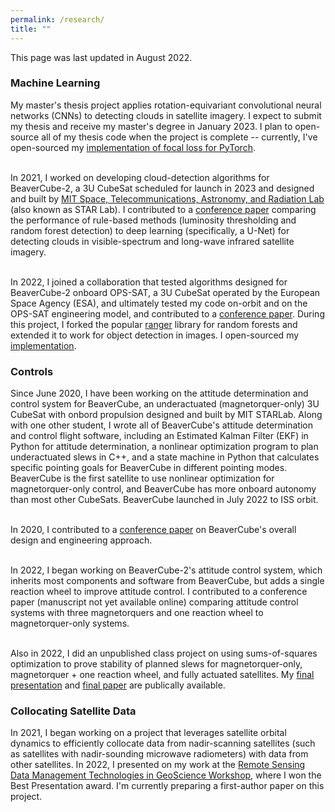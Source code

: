 ```yaml
---
permalink: /research/
title: ""
---
```

This page was last updated in August 2022.

<h3> Machine Learning </h3>
My master's thesis project applies rotation-equivariant convolutional neural networks (CNNs) to detecting clouds in satellite imagery. I expect to submit my thesis and receive my master's degree in January 2023. I plan to open-source all of my thesis code when the project is complete -- currently, I've open-sourced my <a href="https://github.com/alexmeredith8299/focal_loss_pytorch">implementation of focal loss for PyTorch</a>.
<br/><br/>

In 2021, I worked on developing cloud-detection algorithms for BeaverCube-2, a 3U CubeSat scheduled for launch in 2023 and designed and built by <a href="https://starlab.mit.edu/">MIT Space, Telecommunications, Astronomy, and Radiation Lab</a> (also known as STAR Lab). I contributed to a <a href="https://arc.aiaa.org/doi/abs/10.2514/6.2022-0646">conference paper</a> comparing the performance of rule-based methods (luminosity thresholding and random forest detection) to deep learning (specifically, a U-Net) for detecting clouds in visible-spectrum and long-wave infrared satellite imagery. 
<br/><br/>

In 2022, I joined a collaboration that tested algorithms designed for BeaverCube-2 onboard OPS-SAT, a 3U CubeSat operated by the European Space Agency (ESA), and ultimately tested my code on-orbit and on the OPS-SAT engineering model, and contributed to a <a href="https://digitalcommons.usu.edu/cgi/viewcontent.cgi?article=5224&context=smallsat">conference paper</a>. During this project, I forked the popular <a href="https://github.com/imbs-hl/ranger">ranger</a> library for random forests and extended it to work for object detection in images. I open-sourced my <a href="https:/github.com/alexmeredith8299/ranger"> implementation</a>.

<h3> Controls </h3>
Since June 2020, I have been working on the attitude determination and control system for BeaverCube, an underactuated (magnetorquer-only) 3U CubeSat with onbord propulsion designed and built by MIT STARLab. Along with one other student, I wrote all of BeaverCube's attitude determination and control flight software, including an Estimated Kalman Filter (EKF) in Python for attitude determination, a nonlinear optimization program to plan underactuated slews in C++, and a state machine in Python that calculates specific pointing goals for BeaverCube in different pointing modes. BeaverCube is the first satellite to use nonlinear optimization for magnetorquer-only control, and BeaverCube has more onboard autonomy than most other CubeSats. BeaverCube launched in July 2022 to ISS orbit.
<br/><br/>

In 2020, I contributed to a <a href="https://digitalcommons.usu.edu/smallsat/2020/all2020/126/">conference paper</a> on BeaverCube's overall design and engineering approach.
<br/><br/>

In 2022, I began working on BeaverCube-2's attitude control system, which inherits most components and software from BeaverCube, but adds a single reaction wheel to improve attitude control. I contributed to a conference paper (manuscript not yet available online) comparing attitude control systems with three magnetorquers and one reaction wheel to magnetorquer-only systems.
<br/><br/>

Also in 2022, I did an unpublished class project on using sums-of-squares optimization to prove stability of planned slews for magnetorquer-only, magnetorquer + one reaction wheel, and fully actuated satellites. My <a href="https://www.youtube.com/watch?v=MXKcT3EPk8o">final presentation</a> and <a href="https://drive.google.com/file/d/1YeOmZ5XNibK3WcQyAu_E0nvgf0hC-HNi/view">final paper</a> are publically available.

<h3> Collocating Satellite Data</h3>
In 2021, I began working on a project that leverages satellite orbital dynamics to efficiently collocate data from nadir-scanning satellites (such as satellites with nadir-sounding microwave radiometers) with data from other satellites. In 2022, I presented on my work at the <a href="https://www.grss-ieee.org/events/remote-sensing-data-management-technologies-in-geoscience-2022-rsdm-geosci-2022/">Remote Sensing Data Management Technologies in GeoScience Workshop</a>, where I won the Best Presentation award. I'm currently preparing a first-author paper on this project.

